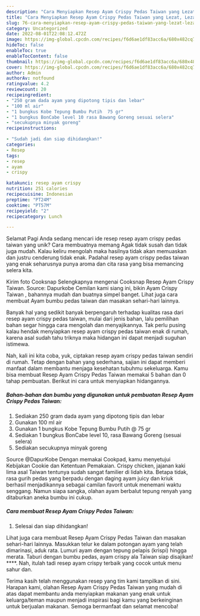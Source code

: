 ```yaml
---
description: "Cara Menyiapkan Resep Ayam Crispy Pedas Taiwan yang Lezat, Lezat"
title: "Cara Menyiapkan Resep Ayam Crispy Pedas Taiwan yang Lezat, Lezat"
slug: 76-cara-menyiapkan-resep-ayam-crispy-pedas-taiwan-yang-lezat-lezat
category: Uncategorized
date: 2022-08-01T22:08:12.472Z
image: https://img-global.cpcdn.com/recipes/f6d6ae1df83acc6a/680x482cq70/resep-ayam-crispy-pedas-taiwan-foto-resep-utama.jpg
hideToc: false
enableToc: true
enableTocContent: false
thumbnail: https://img-global.cpcdn.com/recipes/f6d6ae1df83acc6a/680x482cq70/resep-ayam-crispy-pedas-taiwan-foto-resep-utama.jpg
cover: https://img-global.cpcdn.com/recipes/f6d6ae1df83acc6a/680x482cq70/resep-ayam-crispy-pedas-taiwan-foto-resep-utama.jpg
author: Admin
authorAv: notfound
ratingvalue: 4.2
reviewcount: 20
recipeingredient:
- "250 gram dada ayam yang dipotong tipis dan lebar"
- "100 ml air"
- "1 bungkus Kobe Tepung Bumbu Putih  75 gr"
- "1 bungkus BonCabe level 10 rasa Bawang Goreng sesuai selera"
- "secukupnya minyak goreng"
recipeinstructions:

- "Sudah jadi dan siap dihidangkan!"
categories:
- Resep
tags:
- resep
- ayam
- crispy

katakunci: resep ayam crispy 
nutrition: 251 calories
recipecuisine: Indonesian
preptime: "PT24M"
cooktime: "PT57M"
recipeyield: "2"
recipecategory: Lunch

---
```



Selamat Pagi Anda sedang mencari ide resep resep ayam crispy pedas taiwan yang unik? Cara membuatnya memang Agak tidak susah dan tidak juga mudah. Kalau keliru mengolah maka hasilnya tidak akan memuaskan dan justru cenderung tidak enak. Padahal resep ayam crispy pedas taiwan yang enak seharusnya punya aroma dan cita rasa yang bisa memancing selera kita.


Kirim foto Cooksnap Selengkapnya mengenai Cooksnap Resep Ayam Crispy Taiwan. Source: Dapurkobe Cemilan kami siang ini, bikin Ayam Crispy Taiwan , bahannya mudah dan buatnya simpel banget. Lihat juga cara membuat Ayam bumbu pedas taiwan dan masakan sehari-hari lainnya.

Banyak hal yang sedikit banyak berpengaruh terhadap kualitas rasa dari resep ayam crispy pedas taiwan, mulai dari jenis bahan, lalu pemilihan bahan segar hingga cara mengolah dan menyajikannya. Tak perlu pusing kalau hendak menyiapkan resep ayam crispy pedas taiwan enak di rumah, karena asal sudah tahu triknya maka hidangan ini dapat menjadi suguhan istimewa.


Nah, kali ini kita coba, yuk, ciptakan resep ayam crispy pedas taiwan sendiri di rumah. Tetap dengan bahan yang sederhana, sajian ini dapat memberi manfaat dalam membantu menjaga kesehatan tubuhmu sekeluarga. Kamu bisa membuat Resep Ayam Crispy Pedas Taiwan memakai 5 bahan dan 0 tahap pembuatan. Berikut ini cara untuk menyiapkan hidangannya.

<!--inarticleads1-->

##### Bahan-bahan dan bumbu yang digunakan untuk pembuatan Resep Ayam Crispy Pedas Taiwan:

1. Sediakan 250 gram dada ayam yang dipotong tipis dan lebar
1. Gunakan 100 ml air
1. Gunakan 1 bungkus Kobe Tepung Bumbu Putih @ 75 gr
1. Sediakan 1 bungkus BonCabe level 10, rasa Bawang Goreng (sesuai selera)
1. Sediakan secukupnya minyak goreng


Source @DapurKobe Dengan memakai Cookpad, kamu menyetujui Kebijakan Cookie dan Ketentuan Pemakaian. Crispy chicken, jajanan kaki lima asal Taiwan tentunya sudah sangat familier di lidah kita. Betapa tidak, rasa gurih pedas yang berpadu dengan daging ayam juicy dan kriuk berhasil menjadikannya sebagai camilan favorit untuk menemani waktu senggang. Namun siapa sangka, olahan ayam berbalut tepung renyah yang ditaburkan aneka bumbu ini cukup. 

<!--inarticleads2-->

##### Cara membuat Resep Ayam Crispy Pedas Taiwan:


1. Selesai dan siap dihidangkan!

Lihat juga cara membuat Resep Ayam Crispy Pedas Taiwan dan masakan sehari-hari lainnya. Masukkan telur ke dalam potongan ayam yang telah dimarinasi, aduk rata. Lumuri ayam dengan tepung pelapis (krispi) hingga merata. Taburi dengan bumbu pedas, ayam crispy ala Taiwan siap disajikan! ****. Nah, itulah tadi resep ayam crispy terbaik yang cocok untuk menu sahur dan. 

Terima kasih telah menggunakan resep yang tim kami tampilkan di sini. Harapan kami, olahan Resep Ayam Crispy Pedas Taiwan yang mudah di atas dapat membantu anda menyiapkan makanan yang enak untuk keluarga/teman maupun menjadi inspirasi bagi kamu yang berkeinginan untuk berjualan makanan. Semoga bermanfaat dan selamat mencoba!

